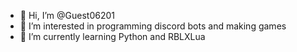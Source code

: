 - 👋 Hi, I’m @Guest06201
- 👀 I’m interested in programming discord bots and making games
- 🌱 I’m currently learning Python and RBLXLua

<!---
Guest06201/Guest06201 is a ✨ special ✨ repository because its `README.md` (this file) appears on your GitHub profile.
You can click the Preview link to take a look at your changes.
--->
